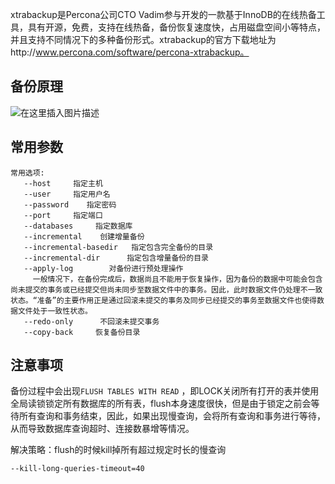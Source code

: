 xtrabackup是Percona公司CTO Vadim参与开发的一款基于InnoDB的在线热备工具，具有开源，免费，支持在线热备，备份恢复速度快，占用磁盘空间小等特点，并且支持不同情况下的多种备份形式。xtrabackup的官方下载地址为http://www.percona.com/software/percona-xtrabackup。

## 备份原理

![在这里插入图片描述](https://img-blog.csdnimg.cn/2021030123171769.png?x-oss-process=image/watermark,type_ZmFuZ3poZW5naGVpdGk,shadow_10,text_aHR0cHM6Ly9ibG9nLmNzZG4ubmV0L2tvbmdtaW5neGlhb3hpYW8=,size_16,color_FFFFFF,t_70)

## 常用参数

```
常用选项:  
   --host     指定主机
   --user     指定用户名
   --password    指定密码
   --port     指定端口
   --databases     指定数据库
   --incremental    创建增量备份
   --incremental-basedir   指定包含完全备份的目录
   --incremental-dir      指定包含增量备份的目录   
   --apply-log        对备份进行预处理操作             
     一般情况下，在备份完成后，数据尚且不能用于恢复操作，因为备份的数据中可能会包含尚未提交的事务或已经提交但尚未同步至数据文件中的事务。因此，此时数据文件仍处理不一致状态。“准备”的主要作用正是通过回滚未提交的事务及同步已经提交的事务至数据文件也使得数据文件处于一致性状态。
   --redo-only      不回滚未提交事务
   --copy-back     恢复备份目录
```

## 注意事项

备份过程中会出现`FLUSH TABLES WITH READ` ，即LOCK关闭所有打开的表并使用全局读锁锁定所有数据库的所有表，flush本身速度很快，但是由于锁定之前会等待所有查询和事务结束，因此，如果出现慢查询，会将所有查询和事务进行等待，从而导致数据库查询超时、连接数暴增等情况。

解决策略：flush的时候kill掉所有超过规定时长的慢查询
```
--kill-long-queries-timeout=40
```